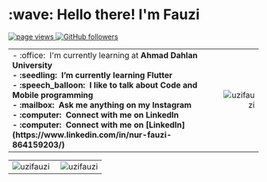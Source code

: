 <h1 align="left" id="macropower-title">:wave: Hello there! I'm Fauzi</h1>

<p align="left">
  <a href="https://github.com/uzifauzi/uzifauzi">
    <img src="https://komarev.com/ghpvc/?username=uzifauzi" alt="page views" />
  </a>
  <a href="https://github.com/uzifauzi?tab=followers">
    <img alt="GitHub followers" src="https://img.shields.io/github/followers/uzifauzi?color=green&logo=github">
  </a>
</p>

<table>
<tr>
<td align="left">
- :office: &nbsp;I'm currently learning at <b>Ahmad Dahlan University<b>
<br>- :seedling: &nbsp;I’m currently learning <b>Flutter<b>
<br>- :speech_balloon: &nbsp;I like to talk about <b>Code<b> and <b>Mobile programming<b>
<br>- :mailbox: &nbsp;Ask me anything on my <b>Instagram<b>
<br>- :computer: &nbsp;Connect with me on <b>LinkedIn<b>
<br>- :computer: &nbsp;Connect with me on [LinkedIn](https://www.linkedin.com/in/nur-fauzi-864159203/)
</td>
<td align="right">
<a href="#uzifauzi-title">
  <img src="https://github-readme-stats.vercel.app/api?username=uzifauzi&show_icons=true&theme=react&border_color=61dafb&hide_border=true" alt="uzifauzi" align="right"/>
</a>
</td>
</tr>
</table>

<table>
  <tr>
    <td align="left">
   <a href="#uzifauzi-title">
      <img src="https://github-readme-stats.vercel.app/api/top-langs/?username=uzifauzi&hide=c%23,powershell,Mathematica,Ruby,Objective-C,Objective-C%2b%2b,Cuda&title_color=61dafb&text_color=ffffff&icon_color=61dafb&bg_color=20232a&langs_count=8&layout=compact&border_color=61dafb&hide_border=true" alt="uzifauzi" align="left"/>
    </a>
    </td>
    <td align="right">
    <a href="#uzifauzi-title">
      <img src="https://github-readme-streak-stats.herokuapp.com/?user=uzifauzi&theme=react&border=61dafb&hide_border=true" alt="uzifauzi" align="right"/>
    </a>
    </td>
  </tr>
</table>

[linkedin]: https://www.linkedin.com/in/uzifauzi "Fauzi LinkedIn"

<!---
uzifauzi/uzifauzi is a ✨ special ✨ repository because its `README.md` (this file) appears on your GitHub profile.
You can click the Preview link to take a look at your changes.
--->
